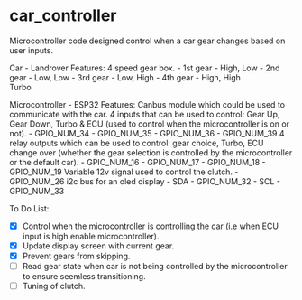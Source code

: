 # car_controller
Microcontroller code designed control when a car gear changes based on user inputs.

Car - Landrover
Features:
4 speed gear box.
    - 1st gear - High, Low
    - 2nd gear - Low, Low
    - 3rd gear - Low, High
    - 4th gear - High, High    
Turbo

Microcontroller - ESP32 
Features:
Canbus module which could be used to communicate with the car.
4 inputs that can be used to control: Gear Up, Gear Down, Turbo & ECU (used to control when the microcontroller is on or not).
    - GPIO_NUM_34
    - GPIO_NUM_35
    - GPIO_NUM_36
    - GPIO_NUM_39
4 relay outputs which can be used to control: gear choice, Turbo, ECU change over (whether the gear selection is controlled by the microcontroller or the default car).
    - GPIO_NUM_16
    - GPIO_NUM_17
    - GPIO_NUM_18
    - GPIO_NUM_19
Variable 12v signal used to control the clutch. 
    - GPIO_NUM_26
i2c bus for an oled display 
    - SDA - GPIO_NUM_32
    - SCL - GPIO_NUM_33

To Do List:
- [x] Control when the microcontroller is controlling the car (i.e when ECU input is high enable microcontroller).
- [x] Update display screen with current gear.
- [x] Prevent gears from skipping. 
- [ ] Read gear state when car is not being controlled by the microcontroller to ensure seemless transitioning.
- [ ] Tuning of clutch.